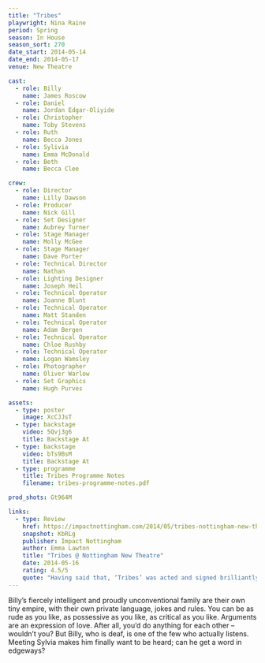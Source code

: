 ```yaml
---
title: "Tribes"
playwright: Nina Raine
period: Spring
season: In House
season_sort: 270
date_start: 2014-05-14
date_end: 2014-05-17
venue: New Theatre

cast:
  - role: Billy
    name: James Roscow
  - role: Daniel
    name: Jordan Edgar-Oliyide
  - role: Christopher
    name: Toby Stevens
  - role: Ruth
    name: Becca Jones
  - role: Sylivia
    name: Emma McDonald
  - role: Beth
    name: Becca Clee

crew:
  - role: Director
    name: Lilly Dawson
  - role: Producer
    name: Nick Gill
  - role: Set Designer
    name: Aubrey Turner
  - role: Stage Manager
    name: Molly McGee
  - role: Stage Manager
    name: Dave Porter
  - role: Technical Director
    name: Nathan
  - role: Lighting Designer
    name: Joseph Heil
  - role: Technical Operator
    name: Joanne Blunt
  - role: Technical Operator
    name: Matt Standen
  - role: Technical Operator
    name: Adam Bergen
  - role: Technical Operator
    name: Chloe Rushby
  - role: Technical Operator
    name: Logan Wamsley
  - role: Photographer
    name: Oliver Warlow
  - role: Set Graphics
    name: Hugh Purves

assets:
  - type: poster
    image: XcCJJsT
  - type: backstage
    video: 5Qvj3g6
    title: Backstage At
  - type: backstage
    video: bTs9BsM
    title: Backstage At
  - type: programme
    title: Tribes Programme Notes
    filename: tribes-programme-notes.pdf

prod_shots: Gt964M

links:
  - type: Review  
    href: https://impactnottingham.com/2014/05/tribes-nottingham-new-theatre/
    snapshot: KbRLg
    publisher: Impact Nottingham 
    author: Emma Lawton
    title: "Tribes @ Nottingham New Theatre"
    date: 2014-05-16
    rating: 4.5/5
    quote: "Having said that, ‘Tribes’ was acted and signed brilliantly. Don’t just go and see this play because it’s a good break from revision. Go and see it because it deserves to be seen"
---
```


Billy’s fiercely intelligent and proudly unconventional family are their own tiny empire, with their own private language, jokes and rules. You can be as rude as you like, as possessive as you like, as critical as you like. Arguments are an expression of love. After all, you’d do anything for each other – wouldn’t you? But Billy, who is deaf, is one of the few who actually listens. Meeting Sylvia makes him finally want to be heard; can he get a word in edgeways?
